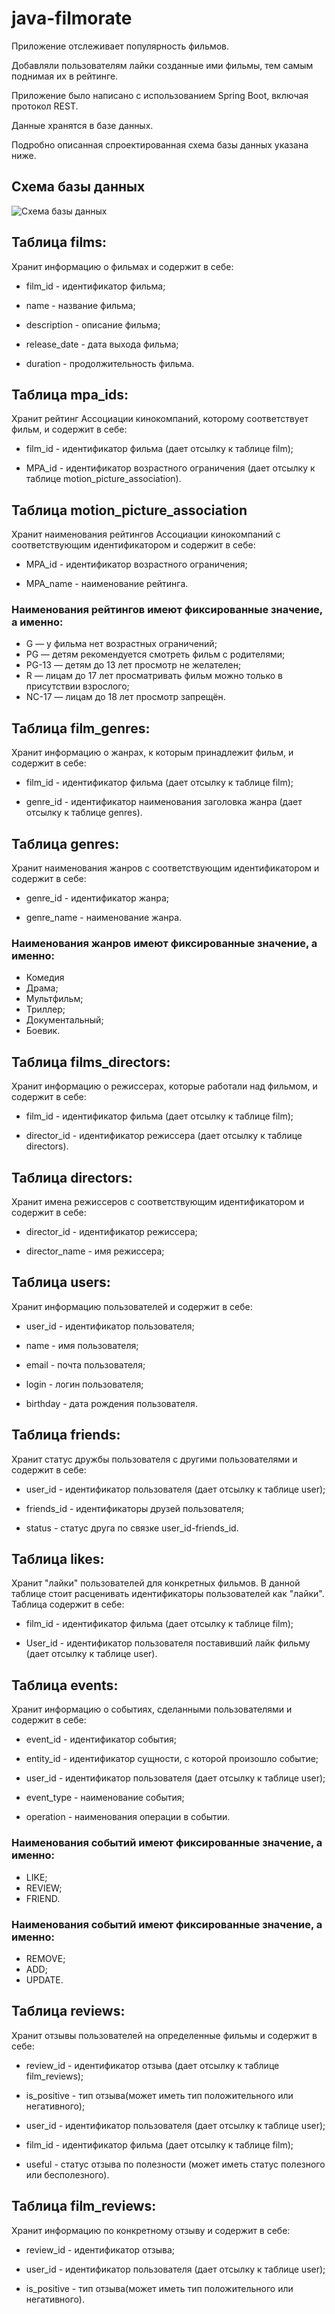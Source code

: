 # java-filmorate

Приложение отслеживает популярность фильмов.

Добавляли пользователям лайки созданные ими фильмы, тем самым поднимая их в рейтинге.

Приложение было написано с использованием Spring Boot, включая протокол REST.

Данные хранятся в базе данных.

Подробно описанная спроектированная схема базы данных указана ниже.

## Схема базы данных

![Схема базы данных](./DATA-BASE.png)

## Таблица films:

Хранит информацию о фильмах и содержит в себе:

* film_id - идентификатор фильма;

* name - название фильма;

* description - описание фильма;

* release_date - дата выхода фильма;

* duration - продолжительность фильма.

## Таблица mpa_ids:

Хранит рейтинг Ассоциации кинокомпаний, которому соответствует фильм, и содержит в себе:

* film_id - идентификатор фильма (дает отсылку к таблице film);

* MPA_id - идентификатор возрастного ограничения (дает отсылку к таблице motion_picture_association).

## Таблица motion_picture_association

Хранит наименования рейтингов Ассоциации кинокомпаний с соответствующим идентификатором и содержит в себе:

* MPA_id - идентификатор возрастного ограничения;

* MPA_name - наименование рейтинга.

### Наименования рейтингов имеют фиксированные значение, а именно:

- G — у фильма нет возрастных ограничений;
- PG — детям рекомендуется смотреть фильм с родителями;
- PG-13 — детям до 13 лет просмотр не желателен;
- R — лицам до 17 лет просматривать фильм можно только в присутствии взрослого;
- NC-17 — лицам до 18 лет просмотр запрещён.

## Таблица film_genres:

Хранит информацию о жанрах, к которым принадлежит фильм, и содержит в себе:

* film_id - идентификатор фильма (дает отсылку к таблице film);

* genre_id - идентификатор наименования заголовка жанра (дает отсылку к таблице genres).

## Таблица genres:

Хранит наименования жанров с соответствующим идентификатором и содержит в себе:

* genre_id - идентификатор жанра;

* genre_name - наименование жанра.

### Наименования жанров имеют фиксированные значение, а именно:

- Комедия
- Драма;
- Мультфильм;
- Триллер;
- Документальный;
- Боевик.

## Таблица films_directors:

Хранит информацию о режиссерах, которые работали над фильмом, и содержит в себе:

* film_id - идентификатор фильма (дает отсылку к таблице film);

* director_id - идентификатор режиссера (дает отсылку к таблице directors).

## Таблица directors:

Хранит имена режиссеров с соответствующим идентификатором и содержит в себе:

* director_id - идентификатор режиссера;

* director_name - имя режиссера;

## Таблица users:

Хранит информацию пользователей и содержит в себе:

* user_id - идентификатор пользователя;

* name - имя пользователя;

* email - почта пользователя;

* login - логин пользователя;

* birthday - дата рождения пользователя.

## Таблица friends:

Хранит статус дружбы пользователя с другими пользователями и содержит в себе:

* user_id - идентификатор пользователя (дает отсылку к таблице user);

* friends_id - идентификаторы друзей пользователя;

* status - статус друга по связке user_id-friends_id.

## Таблица likes:

Хранит "лайки" пользователей для конкретных фильмов.
В данной таблице стоит расценивать идентификаторы пользователей как "лайки".
Таблица содержит в себе:

* film_id - идентификатор фильма (дает отсылку к таблице film);

* User_id - идентификатор пользователя поставивший лайк фильму (дает отсылку к таблице user).

## Таблица events:

Хранит информацию о событиях, сделанными пользователями и содержит в себе:

* event_id - идентификатор события;

* entity_id - идентификатор сущности, с которой произошло событие;

* user_id - идентификатор пользователя (дает отсылку к таблице user);

* event_type - наименование события;

* operation - наименования операции в событии.

### Наименования событий имеют фиксированные значение, а именно:

- LIKE;
- REVIEW;
- FRIEND.

### Наименования событий имеют фиксированные значение, а именно:

- REMOVE;
- ADD;
- UPDATE.

## Таблица reviews:

Хранит отзывы пользователей на определенные фильмы и содержит в себе:

* review_id - идентификатор отзыва (дает отсылку к таблице film_reviews);

* is_positive - тип отзыва(может иметь тип положительного или негативного);

* user_id - идентификатор пользователя (дает отсылку к таблице user);

* film_id - идентификатор фильма (дает отсылку к таблице film);

* useful - статус отзыва по полезности (может иметь статус полезного или бесполезного).

## Таблица film_reviews:

Хранит информацию по конкретному отзыву и содержит в себе:

* review_id - идентификатор отзыва;

* user_id - идентификатор пользователя (дает отсылку к таблице user);

* is_positive - тип отзыва(может иметь тип положительного или негативного).
